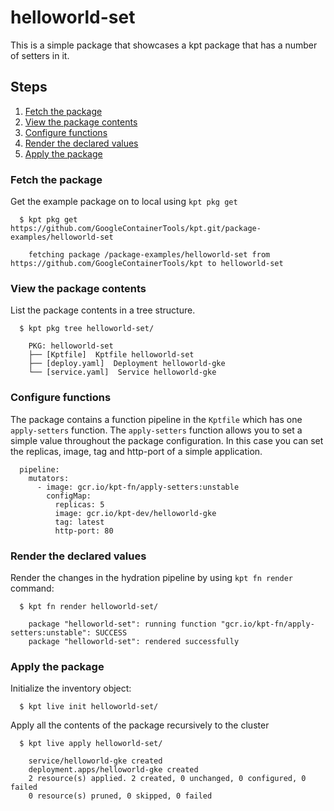 # helloworld-set

This is a simple package that showcases a kpt package that has a number of
setters in it.

## Steps

1. [Fetch the package](#fetch-the-package)
2. [View the package contents](#view-the-package-contents)
3. [Configure functions](#configure-functions)
4. [Render the declared values](#render-the-declared-values)
5. [Apply the package](#apply-the-package)

### Fetch the package

Get the example package on to local using `kpt pkg get`

```
  $ kpt pkg get https://github.com/GoogleContainerTools/kpt.git/package-examples/helloworld-set

    fetching package /package-examples/helloworld-set from https://github.com/GoogleContainerTools/kpt to helloworld-set
```

### View the package contents

List the package contents in a tree structure.

```
  $ kpt pkg tree helloworld-set/

    PKG: helloworld-set
    ├── [Kptfile]  Kptfile helloworld-set
    ├── [deploy.yaml]  Deployment helloworld-gke
    └── [service.yaml]  Service helloworld-gke
```

### Configure functions

The package contains a function pipeline in the `Kptfile` which has
one `apply-setters` function.  The `apply-setters` function allows you to
set a simple value throughout the package configuration.  In this case
you can set the replicas, image, tag and http-port of a simple application.

```
  pipeline:
    mutators:
      - image: gcr.io/kpt-fn/apply-setters:unstable
        configMap:
          replicas: 5
          image: gcr.io/kpt-dev/helloworld-gke
          tag: latest
          http-port: 80
```

### Render the declared values

Render the changes in the hydration pipeline by using `kpt fn render` command:

```
  $ kpt fn render helloworld-set/

    package "helloworld-set": running function "gcr.io/kpt-fn/apply-setters:unstable": SUCCESS
    package "helloworld-set": rendered successfully
```

### Apply the package

Initialize the inventory object:

```
  $ kpt live init helloworld-set/
```

Apply all the contents of the package recursively to the cluster

```
  $ kpt live apply helloworld-set/

    service/helloworld-gke created
    deployment.apps/helloworld-gke created
    2 resource(s) applied. 2 created, 0 unchanged, 0 configured, 0 failed
    0 resource(s) pruned, 0 skipped, 0 failed
```
